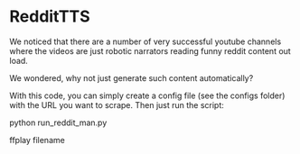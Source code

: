 # RedditTTS
We noticed that there are a number of very successful youtube channels where the videos are just robotic narrators reading funny reddit content out load. 

We wondered, why not just generate such content automatically?

With this code, you can simply create a config file (see the configs folder) with the URL you want to scrape. Then just run the script:

python run_reddit_man.py

ffplay filename